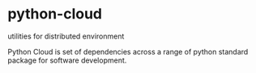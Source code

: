 # python-cloud
utilities for distributed environment

Python Cloud is set of dependencies across a range of python standard package for software development. 

